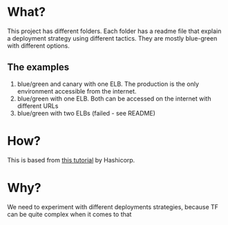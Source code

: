 # What?

This project has different folders. Each folder has a readme file that explain a deployment strategy using different tactics.
They are mostly blue-green with different options.

## The examples
1) blue/green and canary with one ELB. The production is the only environment accessible from the internet.
2) blue/green with one ELB. Both can be accessed on the internet with different URLs
3) blue/green with two ELBs (failed - see README)

# How?

This is based from [this
tutorial](https://learn.hashicorp.com/tutorials/terraform/blue-green-canary-tests-deployments) by Hashicorp.

# Why?

We need to experiment with different deployments strategies, because TF can be quite complex when it comes to that